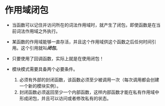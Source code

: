 # 作用域闭包

- 当函数可以记住并访问所在的词法作用域时，就产生了闭包，即使函数是在当前词法作用域之外执行。

- 某函数的作用域能够一直存活，并且这个作用域供这个函数之后任何时间引用。这个引用就叫***闭包***。

- 只要使用了回调函数，实际上就是在使用闭包！


- 模块模式需要具备两个必要条件。
    1. 必须有外部的封闭函数，该函数必须至少被调用一次（每次调用都会创建一个新的模块实例）。
    2. 封闭函数必须返回至少一个内部函数，这样内部函数才能在私有作用域中形成闭包，并且可以访问或者修改私有的状态。